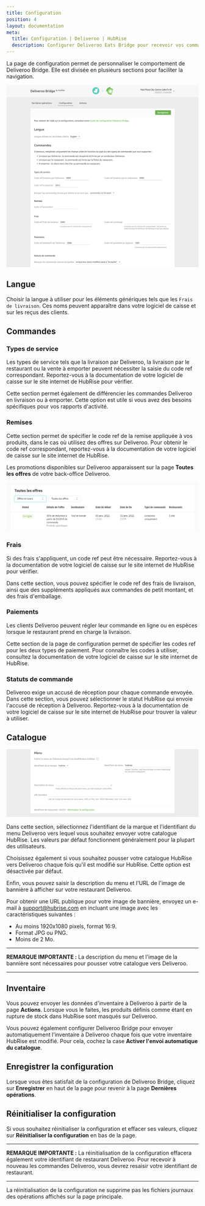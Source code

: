 ```yaml
---
title: Configuration
position: 4
layout: documentation
meta:
  title: Configuration | Deliveroo | HubRise
  description: Configurer Deliveroo Eats Bridge pour recevoir vos commandes Deliveroo dans votre logiciel de caisse ou d'autres applications connectées à HubRise.
---
```


La page de configuration permet de personnaliser le comportement de Deliveroo Bridge. Elle est divisée en plusieurs sections pour faciliter la navigation.

![Page de configuration de Deliveroo Bridge](../images/014-fr-configuration-page-cropped.png)

## Langue

Choisir la langue à utiliser pour les éléments génériques tels que les `Frais de livraison`. Ces noms peuvent apparaître dans votre logiciel de caisse et sur les reçus des clients.

## Commandes

### Types de service

Les types de service tels que la livraison par Deliveroo, la livraison par le restaurant ou la vente à emporter peuvent nécessiter la saisie du code ref correspondant. Reportez-vous à la documentation de votre logiciel de caisse sur le site internet de HubRise pour vérifier.

Cette section permet également de différencier les commandes Deliveroo en livraison ou à emporter. Cette option est utile si vous avez des besoins spécifiques pour vos rapports d'activité.

### Remises

Cette section permet de spécifier le code ref de la remise appliquée à vos produits, dans le cas où utilisez des offres sur Deliveroo. Pour obtenir le code ref correspondant, reportez-vous à la documentation de votre logiciel de caisse sur le site internet de HubRise.

Les promotions disponibles sur Deliveroo apparaissent sur la page **Toutes les offres** de votre back-office Deliveroo.

![Exemple de page "Toutes les offres" dans le back-office Deliveroo](../images/013-fr-deliveroo-offer.png)

### Frais

Si des frais s'appliquent, un code ref peut être nécessaire. Reportez-vous à la documentation de votre logiciel de caisse sur le site internet de HubRise pour vérifier.

Dans cette section, vous pouvez spécifier le code ref des frais de livraison, ainsi que des suppléments appliqués aux commandes de petit montant, et des frais d'emballage.

### Paiements

Les clients Deliveroo peuvent régler leur commande en ligne ou en espèces lorsque le restaurant prend en charge la livraison.

Cette section de la page de configuration permet de spécifier les codes ref pour les deux types de paiement. Pour connaître les codes à utiliser, consultez la documentation de votre logiciel de caisse sur le site internet de HubRise.

### Statuts de commande

Deliveroo exige un accusé de réception pour chaque commande envoyée. Dans cette section, vous pouvez sélectionner le statut HubRise qui envoie l'accusé de réception à Deliveroo. Reportez-vous à la documentation de votre logiciel de caisse sur le site internet de HubRise pour trouver la valeur à utiliser.

## Catalogue

![Page de configuration de Deliveroo Bridge, section Catalogue](../images/015-fr-configuration-page-menu.png)

Dans cette section, sélectionnez l'identifiant de la marque et l'identifiant du menu Deliveroo vers lequel vous souhaitez envoyer votre catalogue HubRise. Les valeurs par défaut fonctionnent généralement pour la plupart des utilisateurs.

Choisissez également si vous souhaitez pousser votre catalogue HubRise vers Deliveroo chaque fois qu'il est modifié sur HubRise. Cette option est désactivée par défaut.

Enfin, vous pouvez saisir la description du menu et l'URL de l'image de bannière à afficher sur votre restaurant Deliveroo.

Pour obtenir une URL publique pour votre image de bannière, envoyez un e-mail à [support@hubrise.com](mailto:support@hubrise.com) en incluant une image avec les caractéristiques suivantes :

- Au moins 1920x1080 pixels, format 16:9.
- Format JPG ou PNG.
- Moins de 2 Mo.

---

**REMARQUE IMPORTANTE :** La description du menu et l'image de la bannière sont nécessaires pour pousser votre catalogue vers Deliveroo.

---

## Inventaire

Vous pouvez envoyer les données d'inventaire à Deliveroo à partir de la page **Actions**. Lorsque vous le faites, les produits définis comme étant en rupture de stock dans HubRise sont masqués sur Deliveroo.

Vous pouvez également configurer Deliveroo Bridge pour envoyer automatiquement l'inventaire à Deliveroo chaque fois que votre inventaire HubRise est modifié. Pour cela, cochez la case **Activer l'envoi automatique du catalogue**.

## Enregistrer la configuration

Lorsque vous êtes satisfait de la configuration de Deliveroo Bridge, cliquez sur **Enregistrer** en haut de la page pour revenir à la page **Dernières opérations**.

## Réinitialiser la configuration

Si vous souhaitez réinitialiser la configuration et effacer ses valeurs, cliquez sur **Réinitialiser la configuration** en bas de la page.

---

**REMARQUE IMPORTANTE :** La réinitialisation de la configuration effacera également votre identifiant de restaurant Deliveroo. Pour recevoir à nouveau les commandes Deliveroo, vous devrez resaisir votre identifiant de restaurant.

---

La réinitialisation de la configuration ne supprime pas les fichiers journaux des opérations affichés sur la page principale.
